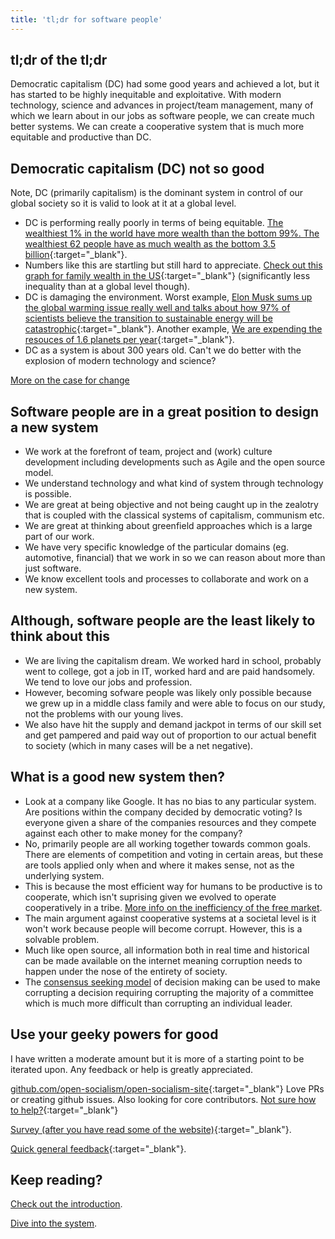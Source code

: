 ```yaml
---
title: 'tl;dr for software people'
---
```


## tl;dr of the tl;dr

Democratic capitalism (DC) had some good years and achieved a lot, but it has started to be highly inequitable and exploitative. With modern technology, science and advances in project/team management, many of which we learn about in our jobs as software people, we can create much better systems. We can create a cooperative system that is much more equitable and productive than DC.

## Democratic capitalism (DC) not so good

Note, DC (primarily capitalism) is the dominant system in control of our global society so it is valid to look at it at a global level.

* DC is performing really poorly in terms of being equitable. [The wealthiest 1% in the world have more wealth than the bottom 99%. The wealthiest 62 people have as much wealth as the bottom 3.5 billion](http://policy-practice.oxfam.org.uk/publications/an-economy-for-the-1-how-privilege-and-power-in-the-economy-drive-extreme-inequ-592643){:target="_blank"}.
* Numbers like this are startling but still hard to appreciate. [Check out this graph for family wealth in the US](https://www.cbo.gov/publication/51846){:target="_blank"} (significantly less inequality than at a global level though).
* DC is damaging the environment. Worst example, [Elon Musk sums up the global warming issue really well and talks about how 97% of scientists believe the transition to sustainable energy will be catastrophic](https://www.youtube.com/watch?v=xKCuDxpccYM){:target="_blank"}. Another example, [We are expending the resouces of 1.6 planets per year](http://www.footprintnetwork.org/en/index.php/GFN/page/world_footprint/){:target="_blank"}.
* DC as a system is about 300 years old. Can't we do better with the explosion of modern technology and science?

[More on the case for change](https://opensocialism.com/why-create-a-new-system)

## Software people are in a great position to design a new system

* We work at the forefront of team, project and (work) culture development including developments such as Agile and the open source model.
* We understand technology and what kind of system through technology is possible.
* We are great at being objective and not being caught up in the zealotry that is coupled with the classical systems of capitalism, communism etc.
* We are great at thinking about greenfield approaches which is a large part of our work.
* We have very specific knowledge of the particular domains (eg. automotive, financial) that we work in so we can reason about more than just software.
* We know excellent tools and processes to collaborate and work on a new system.

## Although, software people are the least likely to think about this

* We are living the capitalism dream. We worked hard in school, probably went to college, got a job in IT, worked hard and are paid handsomely. We tend to love our jobs and profession.
* However, becoming sofware people was likely only possible because we grew up in a middle class family and were able to focus on our study, not the problems with our young lives.
* We also have hit the supply and demand jackpot in terms of our skill set and get pampered and paid way out of proportion to our actual benefit to society (which in many cases will be a net negative).

## What is a good new system then?

* Look at a company like Google. It has no bias to any particular system. Are positions within the company decided by democratic voting? Is everyone given a share of the companies resources and they compete against each other to make money for the company?
* No, primarily people are all working together towards common goals. There are elements of competition and voting in certain areas, but these are tools applied only when and where it makes sense, not as the underlying system.
* This is because the most efficient way for humans to be productive is to cooperate, which isn't suprising given we evolved to operate cooperatively in a tribe. [More info on the inefficiency of the free market](https://opensocialism.com/open-socialism/arguments/the-free-market-is-inefficient).
* The main argument against cooperative systems at a societal level is it won't work because people will become corrupt. However, this is a solvable problem.
* Much like open source, all information both in real time and historical can be made available on the internet meaning corruption needs to happen under the nose of the entirety of society.
* The [consensus seeking model](https://en.wikipedia.org/wiki/Consensus-seeking_decision-making) of decision making can be used to make corrupting a decision requiring corrupting the majority of a committee which is much more difficult than corrupting an individual leader.

## Use your geeky powers for good

I have written a moderate amount but it is more of a starting point to be iterated upon. Any feedback or help is greatly appreciated.

[github.com/open-socialism/open-socialism-site](https://github.com/open-socialism/open-socialism-site){:target="_blank"} Love PRs or creating github issues. Also looking for core contributors. [Not sure how to help?](https://github.com/open-socialism/open-socialism-site/issues/1){:target="_blank"}

[Survey (after you have read some of the website)](https://docs.google.com/forms/d/e/1FAIpQLSfE_MH5VYb82YSmVgENdMArXByNpOG4tb0i8J0t4ccjMtawgg/viewform){:target="_blank"}.

[Quick general feedback](https://docs.google.com/forms/d/e/1FAIpQLSdDNpb3Qp3Jh1dGck9KuIpoAm1mk1ypAdvFOW_Z6I_T9VgE2g/viewform){:target="_blank"}.

## Keep reading?

[Check out the introduction](/introduction).

[Dive into the system](/open-socialism).
